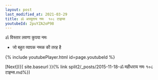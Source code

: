 ```yaml
---
layout: post
last_modified_at: 2021-03-29
title: ॐ अच्युताय नमः  १०८ टाइम्स
youtubeId: 2puYZA2oP98
---
```

 
 
 ॐ विस्तार लवणा कुपया नमः  
 
 -  जो बहुत व्यापक नमक की तरह है 
 
  
 
  
 
 
 
 
 
 


{% include youtubePlayer.html id=page.youtubeId %}
 
[Next]({{ site.baseurl }}{% link  split2/_posts/2015-11-18-ॐ महीधराय नमः  १०८ टाइम्स.md%})
 
